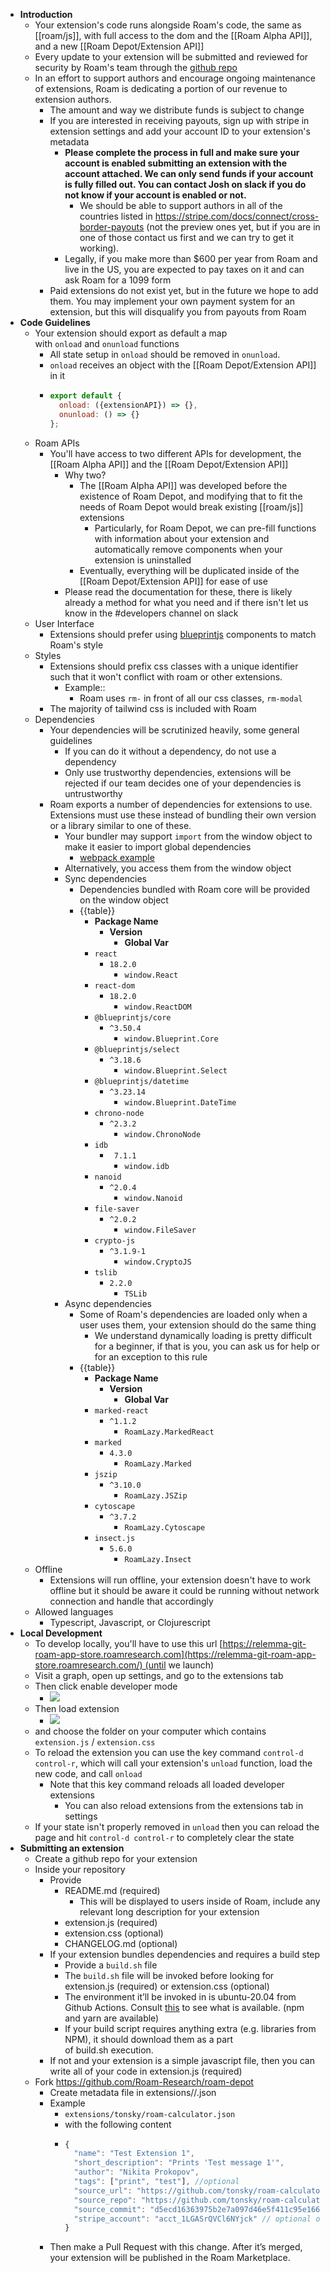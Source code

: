 - **Introduction**
    - Your extension's code runs alongside Roam's code, the same as [[roam/js]], with full access to the dom and the [[Roam Alpha API]], and a new [[Roam Depot/Extension API]]
    - Every update to your extension will be submitted and reviewed for security by Roam's team through the [github repo](https://github.com/Roam-Research/roam-depot)
    - In an effort to support authors and encourage ongoing maintenance of extensions, Roam is dedicating a portion of our revenue to extension authors.
        - The amount and way we distribute funds is subject to change
        - If you are interested in receiving payouts, sign up with stripe in extension settings and add your account ID to your extension's metadata
            - **Please complete the process in full and make sure your account is enabled submitting an extension with the account attached. We can only send funds if your account is fully filled out. You can contact Josh on slack if you do not know if your account is enabled or not.**
                - We should be able to support authors in all of the countries listed in https://stripe.com/docs/connect/cross-border-payouts (not the preview ones yet, but if you are in one of those contact us first and we can try to get it working).
            - Legally, if you make more than $600 per year from Roam and live in the US, you are expected to pay taxes on it and can ask Roam for a 1099 form
        - Paid extensions do not exist yet, but in the future we hope to add them. You may implement your own payment system for an extension, but this will disqualify you from payouts from Roam
- **Code Guidelines**
    - Your extension should export as default a map with `onload` and `onunload` functions
        - All state setup in `onload` should be removed in `onunload`.
        - `onload` receives an object with the [[Roam Depot/Extension API]] in it
        - ```javascript
          export default {
            onload: ({extensionAPI}) => {},
            onunload: () => {}
          };
          ```
    - Roam APIs
        - You'll have access to two different APIs for development, the [[Roam Alpha API]] and the [[Roam Depot/Extension API]]
            - Why two?
                - The [[Roam Alpha API]] was developed before the existence of Roam Depot, and modifying that to fit the needs of Roam Depot would break existing [[roam/js]] extensions
                    - Particularly, for Roam Depot, we can pre-fill functions with information about your extension and automatically remove components when your extension is uninstalled
                - Eventually, everything will be duplicated inside of the [[Roam Depot/Extension API]] for ease of use
            - Please read the documentation for these, there is likely already a method for what you need and if there isn't let us know in the #developers channel on slack
    - User Interface
        - Extensions should prefer using [blueprintjs](https://blueprintjs.com/docs/versions/3/) components to match Roam's style
    - Styles
        - Extensions should prefix css classes with a unique identifier such that it won't conflict with roam or other extensions.
            - Example::
                - Roam uses `rm-` in front of all our css classes, `rm-modal`
        - The majority of tailwind css is included with Roam
    - Dependencies
        - Your dependencies will be scrutinized heavily, some general guidelines
            - If you can do it without a dependency, do not use a dependency
            - Only use trustworthy dependencies, extensions will be rejected if our team decides one of your dependencies is untrustworthy
        - Roam exports a number of dependencies for extensions to use. Extensions must use these instead of bundling their own version or a library similar to one of these.
            - Your bundler may support `import` from the window object to make it easier to import global dependencies
                - [webpack example](https://github.com/dvargas92495/roamjs-scripts/blob/main/src/index.ts#L122-L126)
            - Alternatively, you access them from the window object
            - Sync dependencies
                - Dependencies bundled with Roam core will be provided on the window object
                - {{table}}
                    - **Package Name**
                        - **Version**
                            - **Global Var**
                    - `react`
                        - `18.2.0`
                            - `window.React`
                    - `react-dom`
                        - `18.2.0`
                            - `window.ReactDOM`
                    - `@blueprintjs/core`
                        - `^3.50.4`
                            - `window.Blueprint.Core`
                    - `@blueprintjs/select`
                        - `^3.18.6`
                            - `window.Blueprint.Select`
                    - `@blueprintjs/datetime`
                        - `^3.23.14`
                            - `window.Blueprint.DateTime`
                    - `chrono-node`
                        - `^2.3.2`
                            - `window.ChronoNode`
                    - `idb`
                        - ` 7.1.1`
                            - `window.idb`
                    - `nanoid`
                        - `^2.0.4`
                            - `window.Nanoid`
                    - `file-saver`
                        - `^2.0.2`
                            - `window.FileSaver`
                    - `crypto-js`
                        - `^3.1.9-1`
                            - `window.CryptoJS`
                    - `tslib`
                        - `2.2.0`
                            - `TSLib`
            - Async dependencies
                - Some of Roam's dependencies are loaded only when a user uses them, your extension should do the same thing
                    - We understand dynamically loading is pretty difficult for a beginner, if that is you, you can ask us for help or for an exception to this rule
                - {{table}}
                    - **Package Name**
                        - **Version**
                            - **Global Var**
                    - `marked-react`
                        - `^1.1.2`
                            - `RoamLazy.MarkedReact`
                    - `marked`
                        - `4.3.0`
                            - `RoamLazy.Marked`
                    - `jszip`
                        - `^3.10.0`
                            - `RoamLazy.JSZip`
                    - `cytoscape`
                        - `^3.7.2`
                            - `RoamLazy.Cytoscape`
                    - `insect.js`
                        - `5.6.0`
                            - `RoamLazy.Insect`
    - Offline
        - Extensions will run offline, your extension doesn't have to work offline but it should be aware it could be running without network connection and handle that accordingly
    - Allowed languages
        - Typescript, Javascript, or Clojurescript
- **Local Development**
    - To develop locally, you'll have to use this url [https://relemma-git-roam-app-store.roamresearch.com](https://relemma-git-roam-app-store.roamresearch.com/) (until we launch)
    - Visit a graph, open up settings, and go to the extensions tab
    - Then click enable developer mode
        - ![](https://firebasestorage.googleapis.com/v0/b/firescript-577a2.appspot.com/o/imgs%2Fapp%2Fdeveloper-documentation%2FHwNXRGTwD-.png?alt=media&token=23259c21-321c-4687-b2aa-0ce974b23290)
    - Then load extension
        - ![](https://firebasestorage.googleapis.com/v0/b/firescript-577a2.appspot.com/o/imgs%2Fapp%2Fdeveloper-documentation%2FCxT8jRodC9.png?alt=media&token=dfb0e961-33d1-449d-b39c-724474b92aa9)
    - and choose the folder on your computer which contains `extension.js` / `extension.css`
    - To reload the extension you can use the key command `control-d control-r`, which will call your extension's `unload` function, load the new code, and call `onload`
        - Note that this key command reloads all loaded developer extensions
            - You can also reload extensions from the extensions tab in settings
    - If your state isn't properly removed in `unload` then you can reload the page and hit `control-d control-r` to completely clear the state
- **Submitting an extension**
    - Create a github repo for your extension
    - Inside your repository
        - Provide
            - README.md (required)
                - This will be displayed to users inside of Roam, include any relevant long description for your extension
            - extension.js (required)
            - extension.css (optional)
            - CHANGELOG.md (optional)
        - If your extension bundles dependencies and requires a build step
            - Provide a `build.sh` file
            - The `build.sh` file will be invoked before looking for extension.js (required) or extension.css (optional)
            - The environment it’ll be invoked in is ubuntu-20.04 from Github Actions. Consult [this](https://github.com/actions/virtual-environments/blob/main/images/linux/Ubuntu2004-Readme.md) to see what is available. (npm and yarn are available)
            - If your build script requires anything extra (e.g. libraries from NPM), it should download them as a part of build.sh execution.
        - If not and your extension is a simple javascript file, then you can write all of your code in extension.js (required)
    - Fork https://github.com/Roam-Research/roam-depot
        - Create metadata file in extensions/<your username>/<your repo>.json
        - Example
            - `extensions/tonsky/roam-calculator.json`
            - with the following content
            - ```javascript
              {
                "name": "Test Extension 1",
                "short_description": "Prints 'Test message 1'",
                "author": "Nikita Prokopov",
                "tags": ["print", "test"], //optional
                "source_url": "https://github.com/tonsky/roam-calculator",
                "source_repo": "https://github.com/tonsky/roam-calculator.git",
                "source_commit": "d5ecd16363975b2e7a097d46e5f411c95e16682d",
                "stripe_account": "acct_1LGASrQVCl6NYjck" // optional only include if you want to be eligible for payouts from Roam
              }
              ```
        - Then make a Pull Request with this change. After it’s merged, your extension will be published in the Roam Marketplace.
